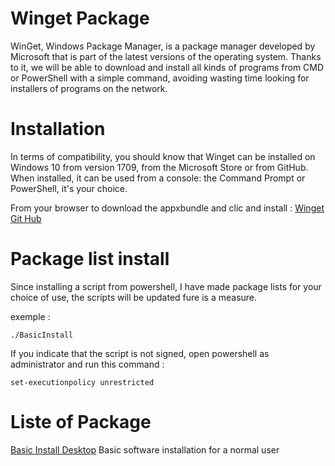 # Winget Package

WinGet, Windows Package Manager, is a package manager developed by Microsoft that is part of the latest versions of the operating system. Thanks to it, we will be able to download and install all kinds of programs from CMD or PowerShell with a simple command, avoiding wasting time looking for installers of programs on the network.


# Installation
In terms of compatibility, you should know that Winget can be installed on Windows 10 from version 1709, from the Microsoft Store or from GitHub. When installed, it can be used from a console: the Command Prompt or PowerShell, it's your choice.

From your browser to download the appxbundle and clic and install :
[Winget Git Hub](https://github.com/microsoft/winget-cli/releases)

# Package list install
Since installing a script from powershell, I have made package lists for your choice of use, the scripts will be updated fure is a measure.

exemple :

    ./BasicInstall


 
If you indicate that the script is not signed, open powershell as administrator and run this command :

    set-executionpolicy unrestricted

# Liste of Package
[Basic Install Desktop](https://github.com/aurelson101/scriptinstall/blob/main/windows/winget/BasicInstall.ps1) Basic software installation for a normal user
